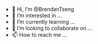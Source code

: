 - 👋 Hi, I’m @BrendanTseng
- 👀 I’m interested in ...
- 🌱 I’m currently learning ...
- 💞️ I’m looking to collaborate on ...
- 📫 How to reach me ...

<!---
BrendanTseng/BrendanTseng is a ✨ special ✨ repository because its `README.md` (this file) appears on your GitHub profile.
You can click the Preview link to take a look at your changes.
--->
